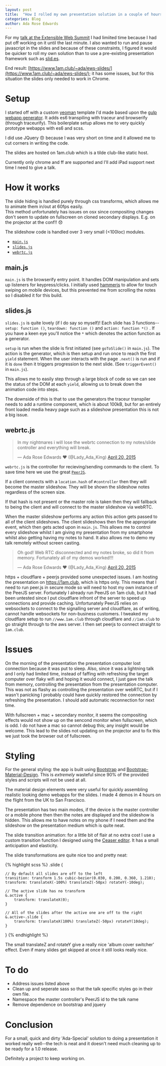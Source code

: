 ```yaml
---
layout: post
title:  "How I rolled my own presentation solution in a couple of hours with es6"
categories: Blog
author: Ada Rose Edwards
---
```


For my [talk at the Extensible Web Summit](http://localhost:9000/blog/2015/04/26/slides/) I had limiited time because I had put off working on it until the last minute. I also wanted to run and pause javascript in the slides and because of these constraints, I figured it would be quicker to roll my own solution than to use a pre-existing presentation framework such as [slid.es](http://slid.es).

End result: [https://www.1am.club/~ada/ews-slides/](https://www.1am.club/~ada/ews-slides/); it has some issues, but for this situation the slides only needed to work in Chrome.

# Setup

I started off with a custom [yeoman](http://yeoman.io/) template I'd made based upon the [gulp webapp generator](https://github.com/yeoman/generator-gulp-webapp). It adds es6 transpiling with traceur and browserify (through traceurify). This boilerplate setup allows me to very quickly prototype webapps with es6 and scss.

I did use JQuery 😞 because I was very short on time and it allowed me to cut corners in writing the code.

The slides are hosted on 1am.club which is a tilde club-like static host.

Currently only chrome and ff are supported and I'll add iPad support next time I need to give a talk.

# How it works

The slide hiding is handled purely through css transforms, which allows me to animate them in/out at 60fps easily.  
This method unfortunately has issues on osx since compositing changes don't seem to update on fullscreen on cloned secondary displays. E.g. on the projector at the conf!! 😞

The slideshow code is handled over 3 very small (<100loc) modules.

 * [`main.js`](https://github.com/AdaRoseEdwards/ews-slides/blob/master/app/scripts/main.js)
 * [`slides.js`](https://github.com/AdaRoseEdwards/ews-slides/blob/master/app/scripts/lib/slides.js)
 * [`webrtc.js`](https://github.com/AdaRoseEdwards/ews-slides/blob/master/app/scripts/lib/webrtc.js)

## main.js

`main.js` is the browserify entry point. It handles DOM manipulation and sets up listeners for keypress/clicks. I initially used [hammerjs](http://hammerjs.github.io/) to allow for touch swiping on mobile devices, but this prevented me from scrolling the notes so I disabled it for this build.

## slides.js

`slides.js` is quite lovely (if I do say so myself)! Each slide has 3 functions-- `setup: function ()`, `teardown: function ()` and `action: function *()` . If you have a keen eye you'll notice the `*` which denotes the action function as a generator.

`setup` is run when the slide is first initiated (see `goToSlide()` in `main.js`). The action is the generator, which is then setup and run once to reach the first `yield` statement. When the user interacts with the page `.next()` is run and if it is `done` then it triggers progression to the next slide. (See `triggerEvent()` in `main.js`).

This allows me to easily step through a large block of code so we can see the status of the DOM at each `yield`, allowing us to break down the animation code into steps.

The downside of this is that to use the generators the traceur transpiler needs to add a runtime component, which is about 100kB, but for an entirely front loaded media heavy page such as a slideshow presentation this is not a big issue.

## webrtc.js

<blockquote class="twitter-tweet" lang="en"><p>In my nightmares i will lose the webrtc connection to my notes/slide controller and everything will break.</p>&mdash; Ada Rose Edwards ♥ (@Lady_Ada_King) <a href="https://twitter.com/Lady_Ada_King/status/590190029277802497">April 20, 2015</a></blockquote>
<script async src="//platform.twitter.com/widgets.js" charset="utf-8"></script>

`webrtc.js` is the controller for recieving/sending commands to the client. To save time here we use the great [`PeerJS`](http://peerjs.com/).

If a client connects with a `location.hash` of `#controller` then they will become the master slideshow. They will be shown the slideshow notes regardless of the screen size.

If that hash is not present or the master role is taken then they will fallback to being the client and will connect to the master slideshow via webRTC.

When the master slideshow performs any action this action gets passed to all of the client slideshows. The client slideshows then fire the appropriate event, which then gets acted upon in `main.js`. This allows me to control every slideshow whilst I am giving my presentation from my smartphone whilst also getting having my notes to hand. It also allows me to demo my talk remotely without screen casting.

<blockquote class="twitter-tweet" lang="en"><p>Oh god! Web RTC disconnected and my notes broke, so did it from memory. Fortunately all of my demos worked!!!</p>&mdash; Ada Rose Edwards ♥ (@Lady_Ada_King) <a href="https://twitter.com/Lady_Ada_King/status/590199639128702977">April 20, 2015</a></blockquote>
<script async src="//platform.twitter.com/widgets.js" charset="utf-8"></script>

https + cloudflare + peerjs provided some unexpected issues. I am hosting the presentation on https://1am.club, which is https only. This means that I need to run peer.js in secure mode so will need to host my own instance of the PeerJS server. Fortunately I already run PeerJS on 1am club, but it had been untested since I put cloudflare infront of the server to speed up connections and provide caching. Unfortunately PeerJS relies on websockets to connect to the signalling server and cloudflare, as of writing, cannot handle websockets for non-business customers. I tweaked my cloudflare setup to run `//www.1am.club` through cloudflare and `//1am.club` to go straight through to the aws server. I then set peerjs to connect straight to `1am.club`.

# Issues

On the morning of the presentation the presentation computer lost connection because it was put to sleep.  Also, since it was a lightning talk and I only had limited time, instead of faffing with refreshing the target computer over flaky wifi and hoping it would connect, I just gave the talk from memory, controlling the presentation from the presentation computer. This was not as flashy as controlling the presentation over webRTC, but if I wasn't panicking I probably could have quickly restored the connection by refreshing the presentation. I should add automatic reconnection for next time.

With fullscreen + mac + secondary monitor, it seems the compositing effects would not show up on the sencond monitor when fullscreen, which is odd. I do not have a mac so cannot debug this; any insight would be welcome. This lead to the slides not updating on the projector and to fix this we just took the browser out of fullscreen.

# Styling

For the general styling: the app is built using [Bootstrap](http://getbootstrap.com/) and [Bootstrap-Material-Design](https://fezvrasta.github.io/bootstrap-material-design/). This is *extremely* wasteful since 90% of the provided styles and scripts will not be used at all.

The material design elements were very useful for quickly assembling realistic looking demo webapps for the slides. I made 4 demos in 4 hours on the flight from the UK to San Francisco.

The presentation has two main modes, if the device is the master controller or a mobile phone then then the notes are displayed and the slideshow is hidden. This allows me to have notes on my phone if I need them and the slideshow on the presentation medium which is quite neat.

The slide transition animation: for a little bit of flair at no extra cost I use a custom transition function I designed using the [Ceaser editor](http://matthewlein.com/ceaser/). It has a small anticipation and elasticity.

The slide transformations are quite nice too and pretty neat:

{% highlight scss %}
.slide {

	// By default all slides are off to the left
	transition: transform 1.5s cubic-bezier(0.030, 0.200, 0.360, 1.210);
	transform: translateX(-100%) translateZ(-50px) rotateY(-10deg);

	// The active slide has no transform
	&.active {
		transform: translateX(0);
	}

	// All of the slides after the active one are off to the right
	&.active~.slide {
		transform: translateX(100%) translateZ(-50px) rotateY(10deg);
	}
}
{% endhighlight %}

The small translateZ and rotateY give a really nice 'album cover switcher' effect. Even if many slides get skipped at once it still looks really nice.

# To do

* Address issues listed above
* Clean up and seperate sass so that the talk specific styles go in their own file.
* Namespace the master controller's PeerJS id to the talk name
* Remove dependence on bootstrap and jquery

# Conclusion

For a small, quick and dirty 'Ada-Special' solution to doing a presentation it worked really well--the tech is neat and it doesn't need much cleaning up to be ready for a 1.0 release.

Definitely a project to keep working on.
